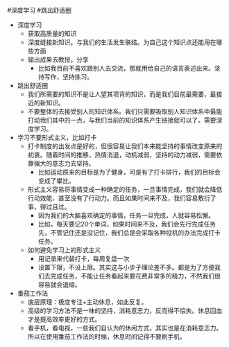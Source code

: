 #深度学习 #跳出舒适圈

- 深度学习
	- 获取高质量的知识
	- 深度缝接新知识。与我们的生活发生联结。为自己这个知识点还能用在哪些方面
	- 输出成果去教授，分享
		- 比如我目前不喜欢跟别人去交流，那就用给自己的语言表述出来。坚持写作，坚持练习。
- 跳出舒适圈
	- 我们所需要的知识不是让人望其项背的知识，而是我们目前最需要，最接近的新知识。
	- 不要整体的去接受别人的知识体系。我们只需要吸取别人知识体系中最能打动我们其中的一点，与我们当前的知识体系产生链接就可以了。需要深度学习。
- 学习不要形式主义，比如打卡
	- 打卡制度的出发点是好的，但很容易让我们本来能坚持的事情改变原来的初衷。随着时间的推移，热情消退，动机减弱，坚持的动力减弱，需要依靠强大的意志力去坚持。
		- 比如运动原来的目标是为了健身，可是有了打卡排行，我们的目标会变成了攀比。
	- 形式主义容易将事情变成一种确定的任务，一旦事情完成，我们就会降低行动效能，甚至没有了行动力。而且如果时间来不及，我们容易敷衍了事，得过且过。
		- 因为我们的大脑喜欢确定的事情，任务一旦完成，人就容易松懈。
		- 比如，每天要记20个单词，如果时间来不及，我们会先行完成任务先，不管记住还是没记住，我们总是会采取各种投机的办法完成打卡任务。
	- 如何避免学习上的形式主义
		-  用记录来代替打卡，每周复盘一次
		- 设置下限，不设上限。其实这与小步子理论差不多。都是为了方便我们去完成任务，不能让任务看起来要花费非常多的精力，不然我们很容易就会退缩。
- 番茄工作法
	- 底层原理：极度专注+主动休息，如此反复。
	- 高级的学习方法不是一味的坚持，消耗意志力，反而得不偿失。休息回血才是提高效率更好的方式。
	- 看手机，看电视，一些我们自认为的休闲方式，其实也是在消耗意志力。所以在使用番茄工作法的时候，休息时间记得不要刷手机。
